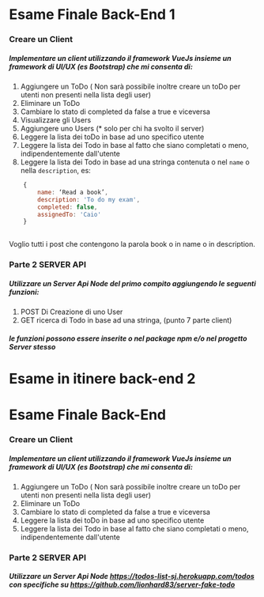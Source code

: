 # Esame Finale Back-End 1
### Creare un Client
##### Implementare un client utilizzando il framework VueJs insieme un framework di UI/UX (es Bootstrap) che mi consenta di:

1. Aggiungere un ToDo ( Non sarà possibile inoltre creare un toDo per utenti non presenti nella lista degli user)
2. Eliminare un ToDo
3. Cambiare lo stato di completed da false a true e viceversa
4. Visualizzare gli Users
5. Aggiungere uno Users (* solo per chi ha svolto il server)
6. Leggere la lista dei toDo in base ad uno specifico utente
7. Leggere la lista dei Todo in base al fatto che siano completati o meno, indipendentemente dall'utente
8. Leggere la lista dei Todo in base ad una stringa contenuta o nel `name` o nella `description`, es: 
```javascript
	{ 
    	name: ‘Read a book’,
        description: 'To do my exam',
        completed: false,
        assignedTo: 'Caio'
    }
    
```
Voglio tutti i post che contengono la parola book o in name o in description.


### Parte 2 SERVER API
##### Utilizzare un Server Api Node del primo compito aggiungendo le seguenti funzioni:

1. POST Di Creazione di uno User
1. GET ricerca di Todo in base ad una stringa, (punto 7 parte client)

##### le funzioni possono essere inserite o nel package npm e/o nel progetto Server stesso


# Esame in itinere back-end 2

# Esame Finale Back-End 
### Creare un Client
##### Implementare un client utilizzando il framework VueJs insieme un framework di UI/UX (es Bootstrap) che mi consenta di:

1. Aggiungere un ToDo ( Non sarà possibile inoltre creare un toDo per utenti non presenti nella lista degli user)
2. Eliminare un ToDo
3. Cambiare lo stato di completed da false a true e viceversa
4. Leggere la lista dei toDo in base ad uno specifico utente
5. Leggere la lista dei Todo in base al fatto che siano completati o meno, indipendentemente dall'utente


### Parte 2 SERVER API
##### Utilizzare un Server Api Node  https://todos-list-sj.herokuapp.com/todos con specifiche su https://github.com/lionhard83/server-fake-todo

